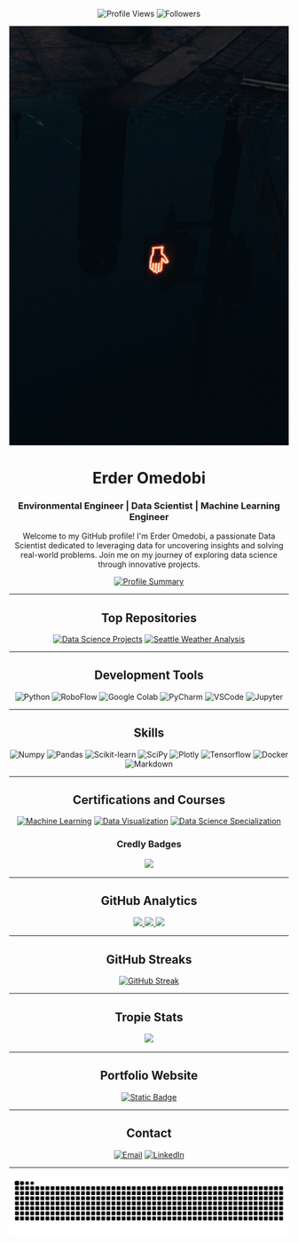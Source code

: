<div align="center">

![Profile Views](https://komarev.com/ghpvc/?username=Omedobi&style=flat&labelColor=red&logo=github&label=PROFILE+VIEWS&color=971901)
![Followers](https://img.shields.io/github/followers/Omedobi?color=971901&logo=github&label=FOLLOWERS)

![Data Science Banner](https://github.com/Omedobi/Omedobi/blob/main/img/data-science.jpg)

# Erder Omedobi
### Environmental Engineer | Data Scientist | Machine Learning Engineer

Welcome to my GitHub profile! I'm Erder Omedobi, a passionate Data Scientist dedicated to leveraging data for uncovering insights and solving real-world problems. Join me on my journey of exploring data science through innovative projects.

[![Profile Summary](https://github-profile-summary-cards.vercel.app/api/cards/profile-details?username=Omedobi&theme=dark)](https://github.com/Omedobi)

---

## Top Repositories

[![Data Science Projects](https://github-readme-stats.vercel.app/api/pin/?username=Omedobi&theme=dark&hide_border=true&repo=Data-Science-Projects)](https://github.com/Omedobi/Data-Science-Projects)
[![Seattle Weather Analysis](https://github-readme-stats.vercel.app/api/pin/?username=Omedobi&theme=dark&hide_border=true&repo=Seattle-weather-analysis-and-forcast)](https://github.com/Omedobi/Seattle-weather-analysis-and-forcast)

---

## Development Tools

![Python](https://img.shields.io/badge/Python-FFD43B?style=for-the-badge&logo=python&logoColor=blue)
![RoboFlow](https://img.shields.io/badge/Roboflow-FYH83B?style=for-the-badge&logo=roboflow&logoColor=red)
![Google Colab](https://img.shields.io/badge/Colab-F9AB00?style=for-the-badge&logo=googlecolab&color=525252)
![PyCharm](https://img.shields.io/badge/PyCharm-000000.svg?&style=for-the-badge&logo=PyCharm&logoColor=white)
![VSCode](https://img.shields.io/badge/VSCode-0078D4?style=for-the-badge&logo=visual%20studio%20code&logoColor=white)
![Jupyter](https://img.shields.io/badge/Jupyter-FAC898?style=for-the-badge&logo=jupyter&logoColor=Orange)

---

## Skills

![Numpy](https://img.shields.io/badge/Numpy-777BB4?style=for-the-badge&logo=numpy&logoColor=white)
![Pandas](https://img.shields.io/badge/Pandas-2C2D72?style=for-the-badge&logo=pandas&logoColor=white)
![Scikit-learn](https://img.shields.io/badge/scikit_learn-F7931E?style=for-the-badge&logo=scikit-learn&logoColor=white)
![SciPy](https://img.shields.io/badge/SciPy-654FF0?style=for-the-badge&logo=SciPy&logoColor=white)
![Plotly](https://img.shields.io/badge/Plotly-239120?style=for-the-badge&logo=plotly&logoColor=white)
![Tensorflow](https://img.shields.io/badge/Tensorflow-734BB4?style=for-the-badge&logo=tensorflow&logoColor=white)
![Docker](https://img.shields.io/badge/Docker-856LB4?style=for-the-badge&logo=docker&logoColor=white)
![Markdown](https://img.shields.io/badge/Markdown-000000?style=for-the-badge&logo=markdown&logoColor=white)

---

## Certifications and Courses

[![Machine Learning](https://img.shields.io/badge/Machine%20Learning-Python-%20?style=flat&logo=coursera&color=blue)](https://www.coursera.org/account/accomplishments/certificate/6CMFAZYLRSXK)
[![Data Visualization](https://img.shields.io/badge/Data%20Visualization-Python-%20?style=flat&logo=coursera&color=blue)](https://www.coursera.org/account/accomplishments/certificate/CMXG3FZC6776)
[![Data Science Specialization](https://img.shields.io/badge/Data%20Science-Specialization-%20?style=flat&logo=coursera&color=blue)](https://www.coursera.org/account/accomplishments/specialization/certificate/KU8UXKH7DKJF)

### Credly Badges

[<img src="https://images.credly.com/size/220x220/images/b47e9b58-7f54-4981-b156-5e7d354c8215/Professional_Certificate_-_Data_Science.png" width="75"/>](https://www.credly.com/badges/0e625b61-3ddc-4a91-8e15-2e1beaa97651/)

---

## GitHub Analytics
[<img height="180em" src="https://github-readme-stats-eight-theta.vercel.app/api?username=Omedobi&show_icons=true&theme=dark&hide_border=true&include_all_commits=true&count_private=true"/> <img height="180em" src="https://github-readme-stats.vercel.app/api/top-langs/?username=Omedobi&layout=compact&theme=dark&hide_border=true"/> ![](http://github-profile-summary-cards.vercel.app/api/cards/productive-time?username=Omedobi&show_icons=true&theme=dark&utcOffset=8)](https://github.com/Omedobi)

---

## GitHub Streaks
[![GitHub Streak](https://streak-stats.demolab.com/?user=Omedobi)](https://git.io/streak-stats)

---

## Tropie Stats
![](https://github-profile-trophy.vercel.app/?username=Omedobi&theme=dark)

---

## Portfolio Website
[![Static Badge](https://img.shields.io/badge/Website-%20?style=for-the-badge&label=Portfolio&labelColor=dark&color=blue)](https://omedobi-portfolio.vercel.app)

----

## Contact
[![Email](https://img.shields.io/badge/Gmail-D14836?style=for-the-badge&logo=gmail&logoColor=white)](mailto:ikennaanyawuike@gmail.com) [![LinkedIn](https://img.shields.io/badge/LinkedIn-0077B5?style=for-the-badge&logo=linkedin&logoColor=white)](https://www.linkedin.com/in/anyawuike-ikenna)

---

![Snake animation](https://github.com/Omedobi/Omedobi/blob/0853957d0b6382d72b7006c1c16c223e25365dbf/assets/github-contribution-grid-snake.svg)

